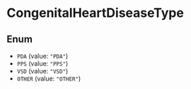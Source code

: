 # CongenitalHeartDiseaseType

## Enum

- `PDA` (value: `"PDA"`)
- `PPS` (value: `"PPS"`)
- `VSD` (value: `"VSD"`)
- `OTHER` (value: `"OTHER"`)
